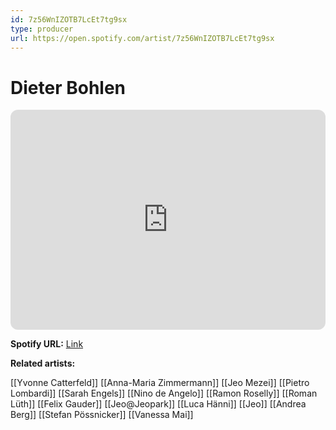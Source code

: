 ```yaml
---
id: 7z56WnIZOTB7LcEt7tg9sx
type: producer
url: https://open.spotify.com/artist/7z56WnIZOTB7LcEt7tg9sx
---
```

# Dieter Bohlen

<iframe style="border-radius:12px" src="https://open.spotify.com/embed/artist/7z56WnIZOTB7LcEt7tg9sx" width="100%" height="352" frameBorder="0" allowfullscreen="" allow="autoplay; clipboard-write; encrypted-media; fullscreen; picture-in-picture" loading="lazy"></iframe>

**Spotify URL:** [Link](https://open.spotify.com/artist/7z56WnIZOTB7LcEt7tg9sx)

**Related artists:**

[[Yvonne Catterfeld]]
[[Anna-Maria Zimmermann]]
[[Jeo Mezei]]
[[Pietro Lombardi]]
[[Sarah Engels]]
[[Nino de Angelo]]
[[Ramon Roselly]]
[[Roman Lüth]]
[[Felix Gauder]]
[[Jeo@Jeopark]]
[[Luca Hänni]]
[[Jeo]]
[[Andrea Berg]]
[[Stefan Pössnicker]]
[[Vanessa Mai]]
